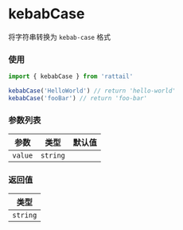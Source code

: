 # kebabCase

将字符串转换为 `kebab-case` 格式

### 使用

```ts
import { kebabCase } from 'rattail'

kebabCase('HelloWorld') // return 'hello-world'
kebabCase('fooBar') // return 'foo-bar'
```

### 参数列表

| 参数    |   类型   | 默认值 |
| ------- | :------: | -----: |
| `value` | `string` |        |

### 返回值

|   类型   |
| :------: |
| `string` |
